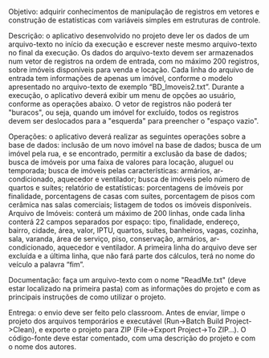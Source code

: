 Objetivo: adquirir conhecimentos de manipulação de registros em vetores e construção de estatísticas com variáveis simples em estruturas de controle.

Descrição: o aplicativo desenvolvido no projeto deve ler os dados de um arquivo-texto no início da execução e escrever neste mesmo arquivo-texto no final da execução. Os dados do arquivo-texto devem ser armazenados num vetor de registros na ordem de entrada, com no máximo 200 registros, sobre imóveis disponíveis para venda e locação. Cada linha do arquivo de entrada tem informações de apenas um imóvel, conforme o modelo apresentado no arquivo-texto de exemplo “BD_Imoveis2.txt”. Durante a execução, o aplicativo deverá exibir um menu de opções ao usuário, conforme as operações abaixo. O vetor de registros não poderá ter "buracos", ou seja, quando um imóvel for excluído, todos os registros devem ser deslocados para a "esquerda" para preencher o "espaço vazio".

Operações: o aplicativo deverá realizar as seguintes operações sobre a base de dados:
inclusão de um novo imóvel na base de dados;
busca de um imóvel pela rua, e se encontrado, permitir a exclusão da base de dados;
busca de imóveis por uma faixa de valores para locação, aluguel  ou  temporada;
busca de imóveis pelas características: armários, ar-condicionado, aquecedor e ventilador;
busca de imóveis pelo número de quartos e suítes;
relatório de estatísticas: porcentagens de imóveis por finalidade, porcentagens de casas com suítes, porcentagem de pisos com cerâmica nas salas comerciais;
listagem de todos os imóveis disponíveis.
Arquivo de Imóveis: conterá um máximo de 200 linhas, onde cada linha conterá 22 campos separados por espaço: tipo, finalidade, endereço, bairro, cidade, área, valor, IPTU, quartos, suítes, banheiros, vagas, cozinha, sala, varanda, área de serviço, piso, conservação, armários, ar-condicionado, aquecedor e ventilador. A primeira linha do arquivo deve ser excluída e a última linha, que não fará parte dos cálculos, terá no nome do veículo a palavra “fim”.

Documentação: faça um arquivo-texto com o nome "ReadMe.txt" (deve estar localizado na primeira pasta) com as informações do projeto e com as principais instruções de como utilizar o projeto.

Entrega: o envio deve ser feito pelo classroom. Antes de enviar, limpe o projeto dos arquivos temporários e executável (Run->Batch Build Project->Clean), e exporte o projeto para ZIP (File->Export Project->To ZIP…). O código-fonte deve estar comentado, com uma descrição do projeto e com o nome dos autores.

